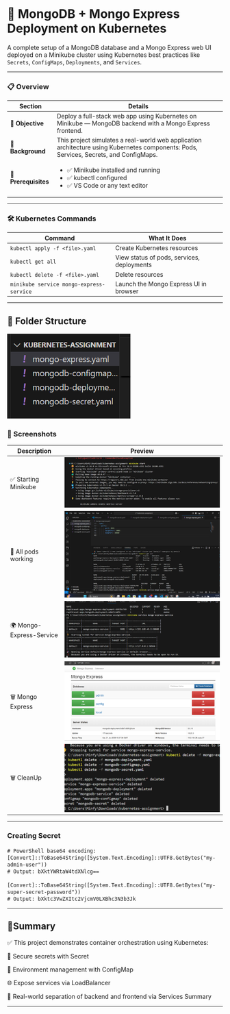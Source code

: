 # 🚀 MongoDB + Mongo Express Deployment on Kubernetes

A complete setup of a MongoDB database and a Mongo Express web UI deployed on a Minikube cluster using Kubernetes best practices like `Secrets`, `ConfigMaps`, `Deployments`, and `Services`.

---

### 📋 Overview

| Section         | Details |
|----------------|---------|
| 🎯 **Objective** | Deploy a full-stack web app using Kubernetes on Minikube — MongoDB backend with a Mongo Express frontend. |
| 🧠 **Background** | This project simulates a real-world web application architecture using Kubernetes components: Pods, Services, Secrets, and ConfigMaps. |
| 🔧 **Prerequisites** | 	<ul><li>✅ Minikube installed and running</li><li>✅ kubectl configured</li><li>✅ VS Code or any text editor</li></ul>|

---

### 🛠️ Kubernetes Commands

| Command | What It Does |
|--------|---------------|
| `kubectl apply -f <file>.yaml` | Create Kubernetes resources |
| `kubectl get all` | View status of pods, services, deployments |
| `kubectl delete -f <file>.yaml` | Delete resources |
| `minikube service mongo-express-service` | Launch the Mongo Express UI in browser |

---

## 📁 Folder Structure

![Folder structure](https://github.com/mayurminfy1/photos/blob/main/kubernetes-takehome/Screenshot%202025-06-21%20160025.png?raw=true)

### 📸 Screenshots

| Description                   | Preview |
|-------------------------------|---------|
| ✅ Starting Minikube     | ![Starting Minikube](https://github.com/mayurminfy1/photos/blob/main/kubernetes-takehome/Screenshot%202025-06-21%20160104.png?raw=true) |
| 🔗 All pods working| ![All pods](https://github.com/mayurminfy1/photos/blob/main/kubernetes-takehome/Screenshot%202025-06-21%20155933.png?raw=true) |
| 🌍 Mongo-Express-Service     | ![Service](https://github.com/mayurminfy1/photos/blob/main/kubernetes-takehome/Screenshot%202025-06-21%20160002.png?raw=true) |
| 🗑 Mongo Express         | ![Mongo Express](https://github.com/mayurminfy1/photos/blob/main/kubernetes-takehome/Screenshot%202025-06-21%20155749.png?raw=true) |
| 🗑 CleanUp         | ![Cleanup](https://github.com/mayurminfy1/photos/blob/main/kubernetes-takehome/Screenshot%202025-06-21%20160233.png?raw=true) |


---

### Creating Secret

```
# PowerShell base64 encoding:
[Convert]::ToBase64String([System.Text.Encoding]::UTF8.GetBytes("my-admin-user"))
# Output: bXktYWRtaW4tdXNlcg==

[Convert]::ToBase64String([System.Text.Encoding]::UTF8.GetBytes("my-super-secret-password"))
# Output: bXktc3VwZXItc2VjcmV0LXBhc3N3b3Jk
```
---

## 🔗Summary

✅ This project demonstrates container orchestration using Kubernetes:

🔐 Secure secrets with Secret

🧩 Environment management with ConfigMap

🌐 Expose services via LoadBalancer

🧱 Real-world separation of backend and frontend via Services Summary

---
